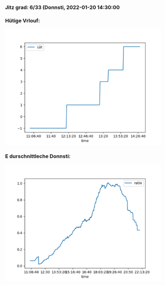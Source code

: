 ### Jitz grad: 6/33 (Donnsti, 2022-01-20 14:30:00

### Hütige Vrlouf:
![Graph](Today.png)

### E durschnittleche Donnsti:
![Graph](Donnsti.png)